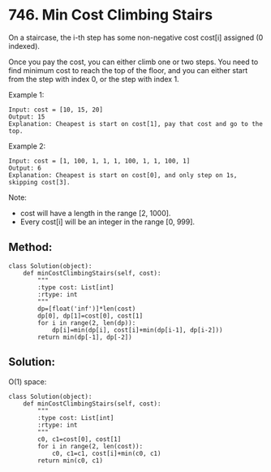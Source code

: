 # 746. Min Cost Climbing Stairs

On a staircase, the i-th step has some non-negative cost cost[i] assigned (0 indexed).

Once you pay the cost, you can either climb one or two steps. You need to find minimum cost to reach the top of the floor, and you can either start from the step with index 0, or the step with index 1.

Example 1:

    Input: cost = [10, 15, 20]
    Output: 15
    Explanation: Cheapest is start on cost[1], pay that cost and go to the top.

Example 2:

    Input: cost = [1, 100, 1, 1, 1, 100, 1, 1, 100, 1]
    Output: 6
    Explanation: Cheapest is start on cost[0], and only step on 1s, skipping cost[3].

Note:
- cost will have a length in the range [2, 1000].
- Every cost[i] will be an integer in the range [0, 999].

## Method:

    class Solution(object):
        def minCostClimbingStairs(self, cost):
            """
            :type cost: List[int]
            :rtype: int
            """
            dp=[float('inf')]*len(cost)
            dp[0], dp[1]=cost[0], cost[1]
            for i in range(2, len(dp)):
                dp[i]=min(dp[i], cost[i]+min(dp[i-1], dp[i-2]))
            return min(dp[-1], dp[-2])
            
## Solution:

O(1) space:

    class Solution(object):
        def minCostClimbingStairs(self, cost):
            """
            :type cost: List[int]
            :rtype: int
            """
            c0, c1=cost[0], cost[1]
            for i in range(2, len(cost)):
                c0, c1=c1, cost[i]+min(c0, c1)
            return min(c0, c1)